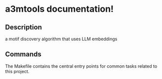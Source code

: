 # a3mtools documentation!

## Description

a motif discovery algorithm that uses LLM embeddings

## Commands

The Makefile contains the central entry points for common tasks related to this project.


